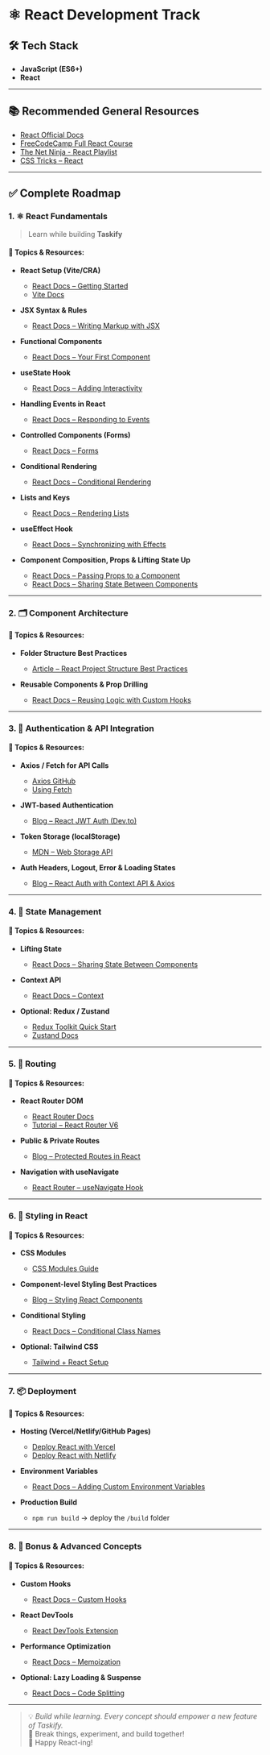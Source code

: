 # ⚛️ React Development Track

## 🛠 Tech Stack
- **JavaScript (ES6+)**
- **React**

---

## 📚 Recommended General Resources
- [React Official Docs](https://react.dev/)
- [FreeCodeCamp Full React Course](https://www.youtube.com/watch?v=bMknfKXIFA8)
- [The Net Ninja - React Playlist](https://www.youtube.com/playlist?list=PL4cUxeGkcC9gQeDH6xYhmO-db2mhoTSrT)
- [CSS Tricks – React](https://css-tricks.com/tag/react/)

---

## ✅ Complete Roadmap

### 1. ⚛️ React Fundamentals  
> Learn while building **Taskify**

#### 📌 Topics & Resources:
- **React Setup (Vite/CRA)**  
  - [React Docs – Getting Started](https://react.dev/learn/start-a-new-react-project)
  - [Vite Docs](https://vitejs.dev/guide/)

- **JSX Syntax & Rules**  
  - [React Docs – Writing Markup with JSX](https://react.dev/learn/writing-markup-with-jsx)

- **Functional Components**  
  - [React Docs – Your First Component](https://react.dev/learn/your-first-component)

- **useState Hook**  
  - [React Docs – Adding Interactivity](https://react.dev/learn/adding-interactivity)

- **Handling Events in React**  
  - [React Docs – Responding to Events](https://react.dev/learn/responding-to-events)

- **Controlled Components (Forms)**  
  - [React Docs – Forms](https://react.dev/learn/forms)

- **Conditional Rendering**  
  - [React Docs – Conditional Rendering](https://react.dev/learn/conditional-rendering)

- **Lists and Keys**  
  - [React Docs – Rendering Lists](https://react.dev/learn/rendering-lists)

- **useEffect Hook**  
  - [React Docs – Synchronizing with Effects](https://react.dev/learn/synchronizing-with-effects)

- **Component Composition, Props & Lifting State Up**  
  - [React Docs – Passing Props to a Component](https://react.dev/learn/passing-props-to-a-component)  
  - [React Docs – Sharing State Between Components](https://react.dev/learn/sharing-state-between-components)

---

### 2. 🗂 Component Architecture

#### 📌 Topics & Resources:
- **Folder Structure Best Practices**  
  - [Article – React Project Structure Best Practices](https://www.freecodecamp.org/news/react-folder-structure-best-practices/)

- **Reusable Components & Prop Drilling**  
  - [React Docs – Reusing Logic with Custom Hooks](https://react.dev/learn/reusing-logic-with-custom-hooks)

---

### 3. 🔐 Authentication & API Integration

#### 📌 Topics & Resources:
- **Axios / Fetch for API Calls**  
  - [Axios GitHub](https://github.com/axios/axios)  
  - [Using Fetch](https://developer.mozilla.org/en-US/docs/Web/API/Fetch_API)

- **JWT-based Authentication**  
  - [Blog – React JWT Auth (Dev.to)](https://dev.to/franciscomendes10866/jwt-authentication-with-react-1gna)

- **Token Storage (localStorage)**  
  - [MDN – Web Storage API](https://developer.mozilla.org/en-US/docs/Web/API/Window/localStorage)

- **Auth Headers, Logout, Error & Loading States**  
  - [Blog – React Auth with Context API & Axios](https://blog.logrocket.com/user-authentication-axios-react/)

---

### 4. 🧠 State Management

#### 📌 Topics & Resources:
- **Lifting State**  
  - [React Docs – Sharing State Between Components](https://react.dev/learn/sharing-state-between-components)

- **Context API**  
  - [React Docs – Context](https://react.dev/learn/passing-data-deeply-with-context)

- **Optional: Redux / Zustand**  
  - [Redux Toolkit Quick Start](https://redux-toolkit.js.org/introduction/getting-started)  
  - [Zustand Docs](https://docs.pmnd.rs/zustand/getting-started/introduction)

---

### 5. 🧭 Routing

#### 📌 Topics & Resources:
- **React Router DOM**  
  - [React Router Docs](https://reactrouter.com/en/main/start/tutorial)  
  - [Tutorial – React Router V6](https://www.youtube.com/watch?v=59IXY5IDrBA)

- **Public & Private Routes**  
  - [Blog – Protected Routes in React](https://ui.dev/react-router-protected-routes-authentication)

- **Navigation with useNavigate**  
  - [React Router – useNavigate Hook](https://reactrouter.com/en/main/hooks/use-navigate)

---

### 6. 🎨 Styling in React

#### 📌 Topics & Resources:
- **CSS Modules**  
  - [CSS Modules Guide](https://github.com/css-modules/css-modules)

- **Component-level Styling Best Practices**  
  - [Blog – Styling React Components](https://blog.logrocket.com/the-best-styling-in-react-tutorial-youve-ever-seen/)

- **Conditional Styling**  
  - [React Docs – Conditional Class Names](https://react.dev/learn/conditional-rendering#rendering-different-content-based-on-a-condition)

- **Optional: Tailwind CSS**  
  - [Tailwind + React Setup](https://tailwindcss.com/docs/guides/create-react-app)

---

### 7. 📦 Deployment

#### 📌 Topics & Resources:
- **Hosting (Vercel/Netlify/GitHub Pages)**  
  - [Deploy React with Vercel](https://vercel.com/docs/frameworks/react)  
  - [Deploy React with Netlify](https://docs.netlify.com/site-deploys/create-deploys/)

- **Environment Variables**  
  - [React Docs – Adding Custom Environment Variables](https://create-react-app.dev/docs/adding-custom-environment-variables/)

- **Production Build**  
  - `npm run build` → deploy the `/build` folder

---

### 8. 🧪 Bonus & Advanced Concepts

#### 📌 Topics & Resources:
- **Custom Hooks**  
  - [React Docs – Custom Hooks](https://react.dev/learn/reusing-logic-with-custom-hooks)

- **React DevTools**  
  - [React DevTools Extension](https://react.dev/learn/debugging-components)

- **Performance Optimization**  
  - [React Docs – Memoization](https://react.dev/learn/referencing-values-with-refs#caching-computation-results)

- **Optional: Lazy Loading & Suspense**  
  - [React Docs – Code Splitting](https://react.dev/learn/code-splitting)

---

> 💡 *Build while learning. Every concept should empower a new feature of Taskify.*  
> 🧪 Break things, experiment, and build together!  
> 🚀 Happy React-ing!

